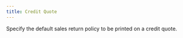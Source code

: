 ```yaml
---
title: Credit Quote
---
```



Specify the default sales return policy to be printed on a credit quote.
